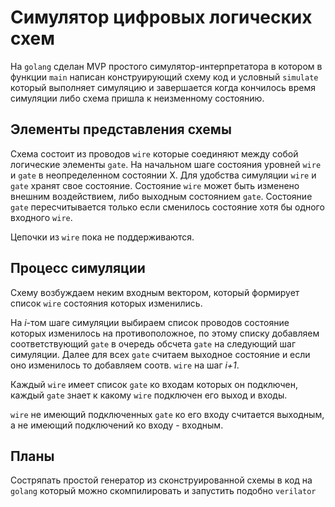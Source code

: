 # Симулятор цифровых логических схем

На `golang` сделан MVP простого симулятор-интерпретатора в котором в функции `main` написан конструирующий схему код и условный `simulate` который выполняет симуляцию и завершается когда кончилось время симуляции либо схема пришла к неизменному состоянию.

## Элементы представления схемы

Схема состоит из проводов `wire` которые соединяют между собой логические элементы `gate`. На начальном шаге состояния уровней `wire` и `gate` в неопределенном состоянии X. Для удобства симуляции `wire` и `gate` хранят свое состояние. Состояние `wire` может быть изменено внешним воздействием, либо выходным состоянием `gate`. Состояние `gate` пересчитывается только если сменилось состояние хотя бы одного входного `wire`.

Цепочки из `wire` пока не поддерживаются.

## Процесс симуляции

Схему возбуждаем неким входным вектором, который формирует список `wire` состояния которых изменились.

На *i*-том шаге симуляции выбираем список проводов состояние которых изменилось на противоположное, по этому списку добавляем соответствующий `gate` в очередь обсчета `gate` на следующий шаг симуляции. Далее для всех `gate` считаем выходное состояние и если оно изменилось то добавляем соотв. `wire` на шаг *i+1*.

Каждый `wire` имеет список `gate` ко входам которых он подключен, каждый `gate` знает к какому `wire` подключен его выход и входы.

`wire` не имеющий подключенных `gate` ко его входу считается выходным, а не имеющий подключений ко входу - входным.

## 

## Планы

Состряпать простой генератор из сконструированной схемы в код на `golang` который можно скомпилировать и запустить подобно `verilator`